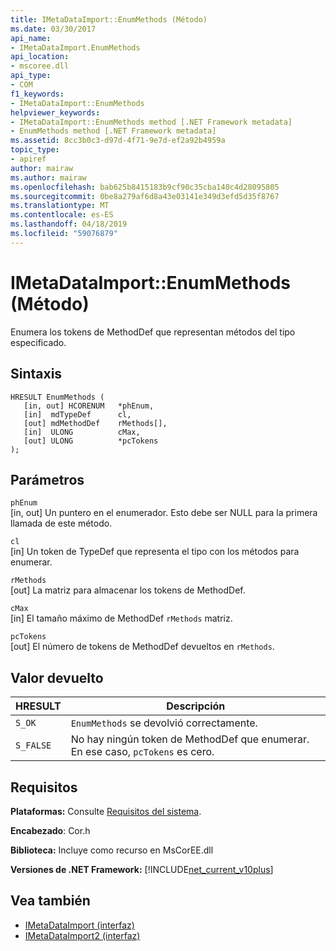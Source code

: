 ```yaml
---
title: IMetaDataImport::EnumMethods (Método)
ms.date: 03/30/2017
api_name:
- IMetaDataImport.EnumMethods
api_location:
- mscoree.dll
api_type:
- COM
f1_keywords:
- IMetaDataImport::EnumMethods
helpviewer_keywords:
- IMetaDataImport::EnumMethods method [.NET Framework metadata]
- EnumMethods method [.NET Framework metadata]
ms.assetid: 8cc3b0c3-d97d-4f71-9e7d-ef2a92b4959a
topic_type:
- apiref
author: mairaw
ms.author: mairaw
ms.openlocfilehash: bab625b8415183b9cf90c35cba140c4d28095805
ms.sourcegitcommit: 0be8a279af6d8a43e03141e349d3efd5d35f8767
ms.translationtype: MT
ms.contentlocale: es-ES
ms.lasthandoff: 04/18/2019
ms.locfileid: "59076879"
---
```

# <a name="imetadataimportenummethods-method"></a>IMetaDataImport::EnumMethods (Método)
Enumera los tokens de MethodDef que representan métodos del tipo especificado.  
  
## <a name="syntax"></a>Sintaxis  
  
```  
HRESULT EnumMethods (  
   [in, out] HCORENUM   *phEnum,   
   [in]  mdTypeDef      cl,   
   [out] mdMethodDef    rMethods[],   
   [in]  ULONG          cMax,   
   [out] ULONG          *pcTokens  
);  
```  
  
## <a name="parameters"></a>Parámetros  
 `phEnum`  
 [in, out] Un puntero en el enumerador. Esto debe ser NULL para la primera llamada de este método.  
  
 `cl`  
 [in] Un token de TypeDef que representa el tipo con los métodos para enumerar.  
  
 `rMethods`  
 [out] La matriz para almacenar los tokens de MethodDef.  
  
 `cMax`  
 [in] El tamaño máximo de MethodDef `rMethods` matriz.  
  
 `pcTokens`  
 [out] El número de tokens de MethodDef devueltos en `rMethods`.  
  
## <a name="return-value"></a>Valor devuelto  
  
|HRESULT|Descripción|  
|-------------|-----------------|  
|`S_OK`|`EnumMethods` se devolvió correctamente.|  
|`S_FALSE`|No hay ningún token de MethodDef que enumerar. En ese caso, `pcTokens` es cero.|  
  
## <a name="requirements"></a>Requisitos  
 **Plataformas:** Consulte [Requisitos del sistema](../../../../docs/framework/get-started/system-requirements.md).  
  
 **Encabezado**: Cor.h  
  
 **Biblioteca:** Incluye como recurso en MsCorEE.dll  
  
 **Versiones de .NET Framework:** [!INCLUDE[net_current_v10plus](../../../../includes/net-current-v10plus-md.md)]  
  
## <a name="see-also"></a>Vea también

- [IMetaDataImport (interfaz)](../../../../docs/framework/unmanaged-api/metadata/imetadataimport-interface.md)
- [IMetaDataImport2 (interfaz)](../../../../docs/framework/unmanaged-api/metadata/imetadataimport2-interface.md)
